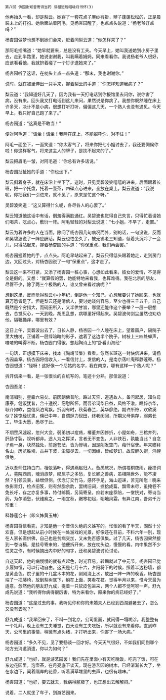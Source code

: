     第八回 佛国谢知音寄诗当药 瓜棚迟晚唱咏月书怀(3) 

   他再抬头一看，却是梨云。她穿了一套花点子麻纱裤褂，辫子蓬蓬松松的，正是晨装未上的打扮。她后面站着阿毛，见杨杏园醒了，也点点头说道：“杨老爷好点吗？”

   杨杏园做梦也想不到她们会来，赶着问梨云道：“你怎样来了？”

   那阿毛插嘴道：“她早就要来，总是没有工夫。今天早上，她叫我送她到小房子里去，走到半路里，她说谢谢我，叫我瞒着姆妈，同来看看你。我说杨老爷人很好，应该看看他，我就拚着碰了一个钉子送她来了。”

   杨杏园听了这话，在枕头上点一点头道：“那末，我也谢谢你。”

   说时，就在被里伸出一只手来，握着梨云的手道：“你怎样知道我病了？”

   梨云道：“我知道好几天了。因为我有一天打电话到你报馆里去问你，说你害了病，没有来。回头我又打电话到这儿来问，果然说是你病了。我想你既然睡在床上许多天，决计不是小病，很想打听打听，偏偏这几天，一个熟人也没有遇见。今天早上，我只好自己跑了来了。”

   杨杏园道：“这真是不敢当！”

   便对阿毛道：“请坐！请坐！我睡在床上，不能招呼你，对不住！”

   阿毛一面坐下，一面笑道：“你太客气了，将来你把七小姐讨去了，我还要伺候你啦！你这样客气，将来这主人的牌子，是扶不起来的了。”

   梨云把眉毛一皱，对阿毛道：“你总有许多话说。”

   杨杏园扯扯她的手道：“你也坐下。”

   梨云斜着身子，就在床沿上坐下了。这时，只见吴碧波笑嘻嘻的进来，后面跟着长班，把一个托盘，托着一壶茶，四碟点心进来，全放在桌上。梨云说道：“我说呢，你把我们一引进来，就不见了，原来是忙这个呀。”

   吴碧波笑道：“这又算得什么呢，各尽各人的心罢了。”

   梨云知道他这话中有话，倒羞得满脸通红。吴碧波也觉得自己失言，只得忙着请她们喝茶，吃点心，敷衍一阵。阿毛轻轻的对梨云说道：“七小姐，不早了，走罢。”

   梨云为着许多的人在当面，除问了杨杏园几句病况而外，别的话，一句没说，反而和吴碧波说了一阵应酬话。梨云也怕坐久了，被无锡老三知道，低着头沉吟了一会儿，只得站起来，握着杨杏园的手道：“你保重点，我们再会罢。”

   杨杏园握着她的手，点点头。阿毛早站起来了。梨云只得低头跟着她走，走到房门边，又回过头，对杨杏园说了一句“保重点”，这才走了。

   梨云这一来不打紧，又添了杨杏园一桩心事，心想如此看来，妓女的爱情，不见得全是假的。又想：“就算假的罢，她能特地来看我，也算难得。我在北京的朋友，尽管不少，除了两三个极熟的人，谁又曾来看过病呢？”

   想到这里，反而觉得梨云小小年纪，倒是他一个知己，心想我要讨了她回来，也就算万愿皆足了。但是梨云还是清倌人，要讨她谈何容易，至少也得三千五千，自己既然是个穷措大，而砚田所入，又半供甘旨，哪里还能作这个豪举？一层一层想去，总觉灰心，一天到晚，胡思乱想，病哪里好得起来。吴碧波何剑尘虽然也劝劝他，隔靴搔痒，哪里有效？

   这日上午，吴碧波出去了，日长人静，杨杏园一个人睡在床上，望着窗户，隔院子里大槐树，正铺着一层绿暗暗的影子，遮着了这边半个院子。树枝上三四处蝉声，喳喳的叫得不断。杨杏园门得很，想起陶诗上的“卧看山海经”

   一句话，正想摸下床来，找本《陶靖节集》看看。忽然长班送一封快信进来，请杨杏园盖章。杨杏园将信收入，一看信封上，发信的人，是南京落叶庵释静莲寄。杨杏园想道：“怪呀！这好像一个尼姑的名字，我在南京，哪有这样一个熟人呢？”

   拆开信来一看，是一张很长的白纸写的，笔迹十分熟。那信说道：

   杏园吾弟：

   南浦唱别，星霜六易矣。前因朝佛普陀，路过天竺，道遇故人，备问起居，知伯母康泰，健饭犹昔，合十遥祝，窃慰所怀。而吾弟词华日益，风格不渝，瞧悴京华，耿介如昨，益信凤泊鸾飘，折羽有时，秋菊春兰，英华靡绝。期许所符，欢欣奚似？姊饱经忧患，倏已中年，自谓肆力砚田，终老闺闼，所期父母俱存，弱弟长工，毕生大愿，悉尽于此。

   不期罡风遽起，忽兴大变，弱弟初以痘疡，椿董并因修折，小屋如舟，三棺并列，肝肠寸裂，视听都非。途人为之挥涕，言者无不变色，人非铁石，孰能当此？自念孑焉一身，块然独处，前途苍茫，皆为惨境，因是削发空门，藉忏宿孽。年来瞻拜名山，历览胜境，古井下波，尘障尽去，一切因缘，皆如梦幻，故应醉久摒，鸿鲤俱绝。

   近以吾师住持白门，相依落叶，得遇燕赵归人，备悉旅况，所谓梧桐夜雨，瘦损词人，芜院西风，魂消旅梦，叹屈子之多愁，复长卿之善病，虽相隔世外，能不凄然？引领云表，益增但侧。伏念订交竹马，感怀手足，海山迢递，苦无所慰！晚来依影青灯，检点旧笈，则有然脂余韵，罢绣旧词，摭拾成篇，飘零未尽，虽掩卷不免长吁，存之亦复多事，特付邮筒，另简寄呈。庶若末座忝陪，一堂恍对，寄诗当药，为尔消愁，伏维察之。一雨宜秋，嫩寒初起，朔地风霜，有异江南，吾弟千万珍重！

   释静莲合十（即义姊黄玉蛛）

   杨杏园将信看完，才知是他一个音信久绝的义姊写的。怅怅的看了半天，固然十分欢喜，但是想起从前小时候在一处游戏的光景，好像还在目前，不料六年一别，现在人家长斋供佛，自己也是贫病交加，又未免百感俱集。过了几天，杨杏园果然接到一卷诗稿，是挂号寄来的，他便拆开来，放在枕头边，慢慢的看。内中果然不少性灵之作，有时候摘出内中好的句字，还和吴碧波讨论讨论。

   自这天起，他的病慢慢的就有点起色，时光容易，转瞬就过了中元节，杨杏园已觉步履如恒，可以行动自由。这天是七月十六，夕阳将下的时候，照着半边粉墙，都是黄金色。院子里的十几盆木本的花，刚刚浇上水，放出一阵一阵的晚香。杨杏园端了一把藤椅，放到梨树底下，躺在上面，笑看花枝。觉得半月以来，惟今天最为适意。忽然他的朋友舒九成，提着一只软皮包进来，两个人都不觉呵呀一声。舒九成先说道：“我听得你病得很厉害，特为来看你，原来你的病已经好了。”

   杨杏园道：“这是过去的事。我听见你和你的未婚夫人已经到西湖避暑去了，怎么又没有去呢？”

   舒九成道：“我早回来了，不料一到北京，公司里面，就闹得一塌糊涂。我整整有一个礼拜，晚上没有工夫睡觉，白天没有工夫吃饭，所以就没有来看你。直到昨天，公司里的事情，稍微有点头绪，才打听出来，你害了一场大病。”

   杨杏园道：“多久不见，见了要畅谈一回才好。今天天气很好，不如我们同到哪个地方去消遣消遣，你以为如何？”

   舒九成道：“也好，就是游艺园罢！我们先在里面小有天吃晚饭，吃完了饭，可在东边花园里，泡壶茶，在月亮底下谈天。现在游艺园的树木，已经渐渐长大了，坐在水边下，闻着隔岸的花香，听着满草堆里的虫声，也很有趣味。”

   杨杏园道：“也好，要去就去，我病得腻极了，也正想出去解解闷。”

   说着，二人就坐了车子，到游艺园来。

